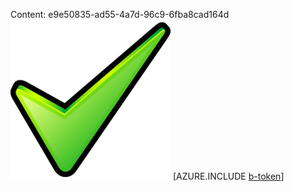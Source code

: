 Content: e9e50835-ad55-4a7d-96c9-6fba8cad164d![image](9c07f035-633f-4c99-beca-f53cd067b796.png)
[AZURE.INCLUDE [b-token](3b1dfc73-5db5-4ff3-b86c-b0d78c701255.md)]

